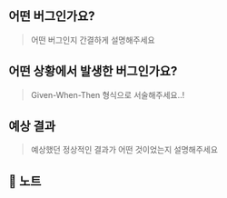 ## 어떤 버그인가요?
> 어떤 버그인지 간결하게 설명해주세요

## 어떤 상황에서 발생한 버그인가요?
> Given-When-Then 형식으로 서술해주세요..!

## 예상 결과
> 예상했던 정상적인 결과가 어떤 것이었는지 설명해주세요

## 📢 노트
